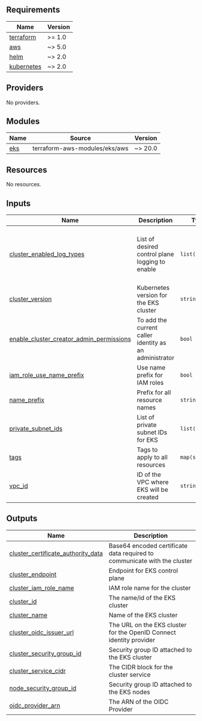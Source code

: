 ## Requirements

| Name | Version |
|------|---------|
| <a name="requirement_terraform"></a> [terraform](#requirement\_terraform) | >= 1.0 |
| <a name="requirement_aws"></a> [aws](#requirement\_aws) | ~> 5.0 |
| <a name="requirement_helm"></a> [helm](#requirement\_helm) | ~> 2.0 |
| <a name="requirement_kubernetes"></a> [kubernetes](#requirement\_kubernetes) | ~> 2.0 |

## Providers

No providers.

## Modules

| Name | Source | Version |
|------|--------|---------|
| <a name="module_eks"></a> [eks](#module\_eks) | terraform-aws-modules/eks/aws | ~> 20.0 |

## Resources

No resources.

## Inputs

| Name | Description | Type | Default | Required |
|------|-------------|------|---------|:--------:|
| <a name="input_cluster_enabled_log_types"></a> [cluster\_enabled\_log\_types](#input\_cluster\_enabled\_log\_types) | List of desired control plane logging to enable | `list(string)` | <pre>[<br/>  "api",<br/>  "audit",<br/>  "authenticator",<br/>  "controllerManager",<br/>  "scheduler"<br/>]</pre> | no |
| <a name="input_cluster_version"></a> [cluster\_version](#input\_cluster\_version) | Kubernetes version for the EKS cluster | `string` | `"1.32"` | no |
| <a name="input_enable_cluster_creator_admin_permissions"></a> [enable\_cluster\_creator\_admin\_permissions](#input\_enable\_cluster\_creator\_admin\_permissions) | To add the current caller identity as an administrator | `bool` | `true` | no |
| <a name="input_iam_role_use_name_prefix"></a> [iam\_role\_use\_name\_prefix](#input\_iam\_role\_use\_name\_prefix) | Use name prefix for IAM roles | `bool` | `true` | no |
| <a name="input_name_prefix"></a> [name\_prefix](#input\_name\_prefix) | Prefix for all resource names | `string` | n/a | yes |
| <a name="input_private_subnet_ids"></a> [private\_subnet\_ids](#input\_private\_subnet\_ids) | List of private subnet IDs for EKS | `list(string)` | n/a | yes |
| <a name="input_tags"></a> [tags](#input\_tags) | Tags to apply to all resources | `map(string)` | `{}` | no |
| <a name="input_vpc_id"></a> [vpc\_id](#input\_vpc\_id) | ID of the VPC where EKS will be created | `string` | n/a | yes |

## Outputs

| Name | Description |
|------|-------------|
| <a name="output_cluster_certificate_authority_data"></a> [cluster\_certificate\_authority\_data](#output\_cluster\_certificate\_authority\_data) | Base64 encoded certificate data required to communicate with the cluster |
| <a name="output_cluster_endpoint"></a> [cluster\_endpoint](#output\_cluster\_endpoint) | Endpoint for EKS control plane |
| <a name="output_cluster_iam_role_name"></a> [cluster\_iam\_role\_name](#output\_cluster\_iam\_role\_name) | IAM role name for the cluster |
| <a name="output_cluster_id"></a> [cluster\_id](#output\_cluster\_id) | The name/id of the EKS cluster |
| <a name="output_cluster_name"></a> [cluster\_name](#output\_cluster\_name) | Name of the EKS cluster |
| <a name="output_cluster_oidc_issuer_url"></a> [cluster\_oidc\_issuer\_url](#output\_cluster\_oidc\_issuer\_url) | The URL on the EKS cluster for the OpenID Connect identity provider |
| <a name="output_cluster_security_group_id"></a> [cluster\_security\_group\_id](#output\_cluster\_security\_group\_id) | Security group ID attached to the EKS cluster |
| <a name="output_cluster_service_cidr"></a> [cluster\_service\_cidr](#output\_cluster\_service\_cidr) | The CIDR block for the cluster service |
| <a name="output_node_security_group_id"></a> [node\_security\_group\_id](#output\_node\_security\_group\_id) | Security group ID attached to the EKS nodes |
| <a name="output_oidc_provider_arn"></a> [oidc\_provider\_arn](#output\_oidc\_provider\_arn) | The ARN of the OIDC Provider |
